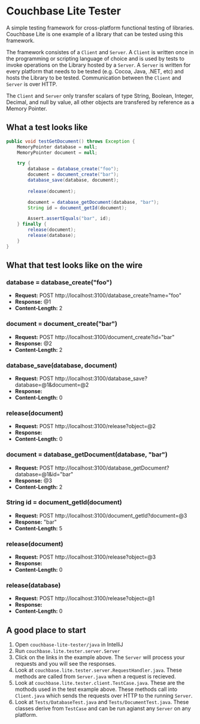 # Couchbase Lite Tester

A simple testing framework for cross-platform functional testing of libraries. Couchbase Lite is one example of a library that can be tested using this framework.

The framework consistes of a `Client` and `Server`. A `Client` is written once in the programming or scripting language of choice and is used by tests to invoke operations on the Library hosted by a `Server`. A `Server` is written for every platform that needs to be tested (e.g. Cocoa, Java, .NET, etc) and hosts the Library to be tested. Communication between the `Client` and `Server` is over HTTP.

The `Client` and `Server` only transfer scalars of type String, Boolean, Integer, Decimal, and null by value, all other objects are transfered by reference as a Memory Pointer.

## What a test looks like

```java
public void testGetDocument() throws Exception {
    MemoryPointer database = null;
    MemoryPointer document = null;

    try {
        database = database_create("foo");
        document = document_create("bar");
        database_save(database, document);
            
        release(document);

        document = database_getDocument(database, "bar");
        String id = document_getId(document);

        Assert.assertEquals("bar", id);
    } finally {
        release(document);
        release(database);
    }
}
```

## What that test looks like on the wire

### database = database_create("foo")
* **Request:**  POST http://localhost:3100/database_create?name="foo"
* **Response:** @1
* **Content-Length:** 2

### document = document_create("bar")
* **Request:**  POST http://localhost:3100/document_create?id="bar"
* **Response:** @2
* **Content-Length:** 2

### database_save(database, document)
* **Request:**  POST http://localhost:3100/database_save?database=@1&document=@2
* **Response:** 
* **Content-Length:** 0

### release(document)
* **Request:**  POST http://localhost:3100/release?object=@2
* **Response:** 
* **Content-Length:** 0

### document = database_getDocument(database, "bar")
* **Request:**  POST http://localhost:3100/database_getDocument?database=@1&id="bar"
* **Response:** @3
* **Content-Length:** 2

### String id = document_getId(document)
* **Request:**  POST http://localhost:3100/document_getId?document=@3
* **Response:** "bar"
* **Content-Length:** 5

### release(document)
* **Request:**  POST http://localhost:3100/release?object=@3
* **Response:** 
* **Content-Length:** 0

### release(database)
* **Request:**  POST http://localhost:3100/release?object=@1
* **Response:** 
* **Content-Length:** 0

## A good place to start
1. Open `couchbase-lite-tester/java` in IntelliJ
2. Run `couchbase.lite.tester.server.Server`
3. Click on the links in the example above. The `Server` will process your requests and you will see the responses.
4. Look at `couchbase.lite.tester.server.RequestHandler.java`. These methods are called from `Server.java` when a request is recieved.
5. Look at `couchbase.lite.tester.client.TestCase.java`. These are the mothods used in the test example above. These methods call into `Client.java` which sends the requests over HTTP to the running `Server`.
6. Look at `Tests/DatabaseTest.java` and `Tests/DocumentTest.java`. These classes derive from `TestCase` and can be run agianst any `Server` on any platform.
